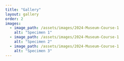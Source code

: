 ```yaml
---
title: "Gallery"
layout: gallery
order: 2
images:
  - image_path: /assets/images/2024-Museum-Course-1
    alt: "Specimen 1"
  - image_path: /assets/images/2024-Museum-Course-1
    alt: "Specimen 2"
  - image_path: /assets/images/2024-Museum-Course-1
    alt: "Specimen 3"
---
```


